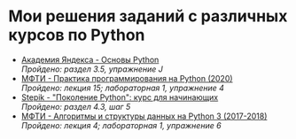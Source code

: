 # Мои решения заданий с различных курсов по Python

- [Академия Яндекса - Основы Python](/Yandex_Handbook/)  
  *Пройдено: раздел 3.5, упражнение J*
- [МФТИ - Практика программирования на Python (2020)](/MIPT_Python/)  
  *Пройдено: лекция 15; лабораторная 1, упражнение 4*
- [Stepik - "Поколение Python": курс для начинающих](/Stepik_PyGen_beginer/)  
  *Пройдено: раздел 4.3, шаг 5*
- [МФТИ - Алгоритмы и структуры данных на Python 3 (2017-2018)](/MIPT_CS_Python3/)  
  *Пройдено: лекция 4; лабораторная 1, упражнение 6*
